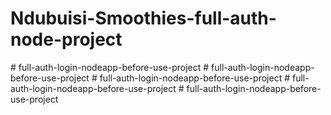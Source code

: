 # Ndubuisi-Smoothies-full-auth-node-project
#   f u l l - a u t h - l o g i n - n o d e a p p - b e f o r e - u s e - p r o j e c t  
 #   f u l l - a u t h - l o g i n - n o d e a p p - b e f o r e - u s e - p r o j e c t  
 #   f u l l - a u t h - l o g i n - n o d e a p p - b e f o r e - u s e - p r o j e c t  
 #   f u l l - a u t h - l o g i n - n o d e a p p - b e f o r e - u s e - p r o j e c t  
 #   f u l l - a u t h - l o g i n - n o d e a p p - b e f o r e - u s e - p r o j e c t  
 